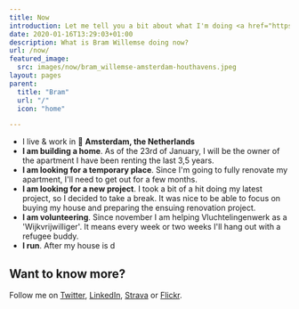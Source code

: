 ```yaml
---
title: Now
introduction: Let me tell you a bit about what I'm doing <a href="https://nownownow.com/about">now</a>.
date: 2020-01-16T13:29:03+01:00
description: What is Bram Willemse doing now?
url: /now/
featured_image:
  src: images/now/bram_willemse-amsterdam-houthavens.jpeg
layout: pages
parent:
  title: "Bram"
  url: "/"
  icon: "home"

---
```


- I live &amp; work in 📍 **Amsterdam, the Netherlands**
- **I am building a home**. As of the 23rd of January, I will be the owner of the apartment I have been renting the last 3,5 years.
- **I am looking for a temporary place**. Since I'm going to fully renovate my apartment, I'll need to get out for a few months.
- **I am looking for a new project**. I took a bit of a hit doing my latest project, so I decided to take a break. It was nice to be able to focus on buying my house and preparing the ensuing renovation project.
- **I am volunteering**. Since november I am helping Vluchtelingenwerk as a 'Wijkvrijwilliger'. It means every week or two weeks I'll hang out with a refugee buddy.
- **I run**. After my house is d

## Want to know more?
Follow me on <a href="https://twitter.com/bramwillemse">Twitter</a>, <a href="https://linkedin.com/in/bramwillemse">LinkedIn</a>, <a href="https://strava.com/athletes/bramwillemse">Strava</a> or <a href="https://flickr.com/bramwillemse">Flickr</a>.
